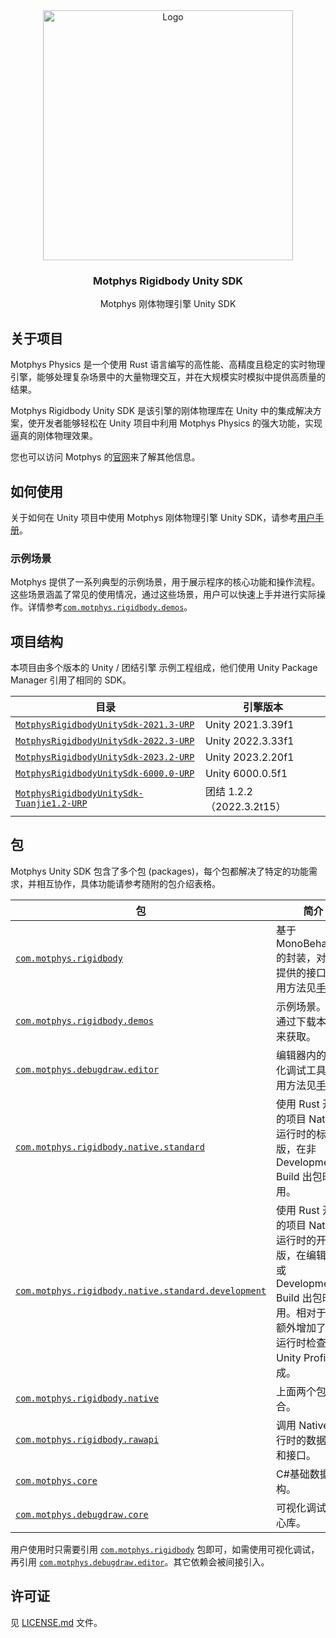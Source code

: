 <div align="center">
  <a href="https://www.motphys.com/">
    <img src="https://www.motphys.com/logo-blue.svg" alt="Logo" width="400" >
  </a>

  <h3 align="center">Motphys Rigidbody Unity SDK</h3>

  <p align="center">
    Motphys 刚体物理引擎 Unity SDK
  </p>
</div>

## 关于项目

Motphys Physics 是一个使用 Rust 语言编写的高性能、高精度且稳定的实时物理引擎，能够处理复杂场景中的大量物理交互，并在大规模实时模拟中提供高质量的结果。

Motphys Rigidbody Unity SDK 是该引擎的刚体物理库在 Unity 中的集成解决方案，使开发者能够轻松在 Unity 项目中利用 Motphys Physics 的强大功能，实现逼真的刚体物理效果。

您也可以访问 Motphys 的[官网](https://motphys.com/)来了解其他信息。

## 如何使用

关于如何在 Unity 项目中使用 Motphys 刚体物理引擎 Unity SDK，请参考[用户手册](https://docs.motphys.com/Packages/com.motphys.rigidbody@2.0.0-beta.8/manual/index.html)。

### 示例场景

Motphys 提供了一系列典型的示例场景，用于展示程序的核心功能和操作流程。这些场景涵盖了常见的使用情况，通过这些场景，用户可以快速上手并进行实际操作。详情参考[`com.motphys.rigidbody.demos`](MotphysRigidbodyUnitySdk-2021.3-URP/Packages/com.motphys.rigidbody.demos)。

## **项目结构**

本项目由多个版本的 Unity / 团结引擎 示例工程组成，他们使用 Unity Package Manager 引用了相同的 SDK。

| 目录                                                                                   | 引擎版本                  |
| -------------------------------------------------------------------------------------- | ------------------------- |
| [`MotphysRigidbodyUnitySdk-2021.3-URP`](./MotphysRigidbodyUnitySdk-2021.3-URP)         | Unity 2021.3.39f1         |
| [`MotphysRigidbodyUnitySdk-2022.3-URP`](./MotphysRigidbodyUnitySdk-2022.3-URP)         | Unity 2022.3.33f1         |
| [`MotphysRigidbodyUnitySdk-2023.2-URP`](./MotphysRigidbodyUnitySdk-2023.2-URP)         | Unity 2023.2.20f1         |
| [`MotphysRigidbodyUnitySdk-6000.0-URP`](./MotphysRigidbodyUnitySdk-6000.0-URP)         | Unity 6000.0.5f1          |
| [`MotphysRigidbodyUnitySdk-Tuanjie1.2-URP`](./MotphysRigidbodyUnitySdk-Tuanjie1.2-URP) | 团结 1.2.2（2022.3.2t15） |

## 包

Motphys Unity SDK 包含了多个包 (packages)，每个包都解决了特定的功能需求，并相互协作，具体功能请参考随附的包介绍表格。

| 包<br/>                                                                                                                                                    | 简介<br/>                                                                                                                                                    |
| ---------------------------------------------------------------------------------------------------------------------------------------------------------- | ------------------------------------------------------------------------------------------------------------------------------------------------------------ |
| [`com.motphys.rigidbody`](MotphysRigidbodyUnitySdk-2021.3-URP/Packages/com.motphys.rigidbody)<br/>                                                         | 基于 MonoBehaviour 的封装，对用户提供的接口。使用方法见[手册](https://docs.motphys.com/Packages/com.motphys.rigidbody@2.0.0-beta.8/manual/index.html)。<br/> |
| [`com.motphys.rigidbody.demos`](MotphysRigidbodyUnitySdk-2021.3-URP/Packages/com.motphys.rigidbody.demos)<br/>                                             | 示例场景。可以通过下载本仓库来获取。<br/>                                                                                                                    |
| [`com.motphys.debugdraw.editor`](MotphysRigidbodyUnitySdk-2021.3-URP/Packages/com.motphys.debugdraw.editor)<br/>                                           | 编辑器内的可视化调试工具。使用方法见[手册](https://docs.motphys.com/Packages/com.motphys.debugdraw.editor@2.0.0-beta.8/manual/index.html)。<br/>             |
| [`com.motphys.rigidbody.native.standard`](MotphysRigidbodyUnitySdk-2021.3-URP/Packages/com.motphys.rigidbody.native.standard)<br/>                         | 使用 Rust 开发的项目 Native 运行时的标准版，在非 Development Build 出包时使用。<br/>                                                                         |
| [`com.motphys.rigidbody.native.standard.development`](MotphysRigidbodyUnitySdk-2021.3-URP/Packages/com.motphys.rigidbody.native.standard.development)<br/> | 使用 Rust 开发的项目 Native 运行时的开发版，在编辑器中或 Development Build 出包时使用。相对于前者额外增加了一些运行时检查和 Unity Profiler 集成。<br/>       |
| [`com.motphys.rigidbody.native`](MotphysRigidbodyUnitySdk-2021.3-URP/Packages/com.motphys.rigidbody.native)<br/>                                           | 上面两个包的聚合。<br/>                                                                                                                                      |
| [`com.motphys.rigidbody.rawapi`](MotphysRigidbodyUnitySdk-2021.3-URP/Packages/com.motphys.rigidbody.rawapi)<br/>                                           | 调用 Native 运行时的数据结构和接口。<br/>                                                                                                                    |
| [`com.motphys.core`](MotphysRigidbodyUnitySdk-2021.3-URP/Packages/com.motphys.core)<br/>                                                                   | C#基础数据结构。<br/>                                                                                                                                        |
| [`com.motphys.debugdraw.core`](MotphysRigidbodyUnitySdk-2021.3-URP/Packages/com.motphys.debugdraw.core)<br/>                                               | 可视化调试的核心库。<br/>                                                                                                                                    |

用户使用时只需要引用 [`com.motphys.rigidbody`](MotphysRigidbodyUnitySdk-2021.3-URP/Packages/com.motphys.rigidbody) 包即可，如需使用可视化调试，再引用 [`com.motphys.debugdraw.editor`](MotphysRigidbodyUnitySdk-2021.3-URP/Packages/com.motphys.debugdraw.editor)。其它依赖会被间接引入。

## 许可证

见 [LICENSE.md](LICENSE.md) 文件。
